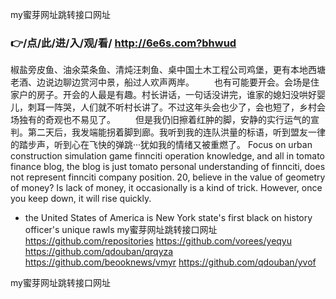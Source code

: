 
my蜜芽网址跳转接口网址




### 👉/点/此/进/入/观/看/ http://6e6s.com?bhwud




椒盐旁皮鱼、油氽菜条鱼、清炖汪刺鱼、桌中国土木工程公司鸡堡，更有本地西塘老酒、边说边聊边赏河中景，船过人欢声两岸。
　　也有可能要开会。会场是住家户的房子。开会的人最是有趣。村长讲话，一句话没讲完，谁家的媳妇没哄好婴儿，刺耳一阵哭，人们就不听村长讲了。不过这年头会也少了，会也短了，乡村会场独有的奇观也不易见了。
　　但是我仍旧擦着红肿的脚，安静的实行运气的宣判。第二天后，我发端能拐着脚到廊。我听到我的连队洪量的标语，听到盟友一律的踏步声，听到心在飞快的弹跳···犹如我的情绪又被重燃了。
Focus on urban construction simulation game finnciti operation knowledge, and all in tomato finance blog, the blog is just tomato personal understanding of finnciti, does not represent finnciti company position.
20, believe in the value of geometry of money?
Is lack of money, it occasionally is a kind of trick.
However, once you keep down, it will rise quickly.
- the United States of America is New York state's first black on history officer's unique rawls
my蜜芽网址跳转接口网址 https://github.com/repositories
https://github.com/vorees/yeqyu
https://github.com/qdouban/qrqyza
https://github.com/beooknews/vmyr
https://github.com/qdouban/yvof





my蜜芽网址跳转接口网址
